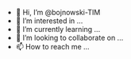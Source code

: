 - 👋 Hi, I’m @bojnowski-TIM
- 👀 I’m interested in ...
- 🌱 I’m currently learning ...
- 💞️ I’m looking to collaborate on ...
- 📫 How to reach me ...

<!---
bojnowski-TIM/bojnowski-TIM is a ✨ special ✨ repository because its `README.md` (this file) appears on your GitHub profile.
You can click the Preview link to take a look at your changes.
--->
